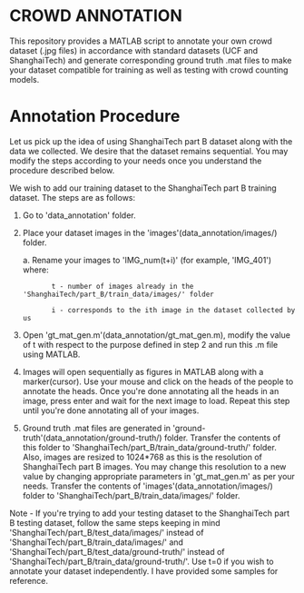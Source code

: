 # CROWD ANNOTATION

 This repository provides a MATLAB script to annotate your own crowd dataset (.jpg files) in accordance with standard datasets (UCF and ShanghaiTech) and 
generate corresponding ground truth .mat files to make your dataset compatible for training as well as testing with crowd counting models. 


# Annotation Procedure

Let us pick up the idea of using ShanghaiTech part B dataset along with the data we collected. We desire that the dataset remains sequential. You may modify 
the steps according to your needs once you understand the procedure described below.

We wish to add our training dataset to the ShanghaiTech part B training dataset. The steps are as follows:

1. Go to 'data_annotation' folder.

2. Place your dataset images in the 'images'(data_annotation/images/) folder.

   a. Rename your images to 'IMG_num(t+i)' (for example, 'IMG_401') where:

              t - number of images already in the 'ShanghaiTech/part_B/train_data/images/' folder

              i - corresponds to the ith image in the dataset collected by us

3. Open 'gt_mat_gen.m'(data_annotation/gt_mat_gen.m), modify the value of t with respect to the purpose defined in step 2 and run this .m file 
using MATLAB.

4. Images will open sequentially as figures in MATLAB along with a marker(cursor). Use your mouse and click on the heads of the people to
annotate the heads. Once you're done annotating all the heads in an image, press enter and wait for the next image to load. Repeat this 
step until you're done annotating all of your images.

5. Ground truth .mat files are generated in 'ground-truth'(data_annotation/ground-truth/) folder. Transfer the contents of this folder to 
'ShanghaiTech/part_B/train_data/ground-truth/' folder. Also, images are resized to 1024*768 as this is the resolution of ShanghaiTech
part B images. You may change this resolution to a new value by changing appropriate parameters in 'gt_mat_gen.m' as per your needs. 
Transfer the contents of 'images'(data_annotation/images/) folder to 'ShanghaiTech/part_B/train_data/images/' folder.


Note - If you're trying to add your testing dataset to the ShanghaiTech part B testing dataset, follow the same steps keeping in mind 
'ShanghaiTech/part_B/test_data/images/' instead of 'ShanghaiTech/part_B/train_data/images/' and 'ShanghaiTech/part_B/test_data/ground-truth/'
instead of 'ShanghaiTech/part_B/train_data/ground-truth/'. Use t=0 if you wish to annotate your dataset independently. I have provided some
samples for reference.
